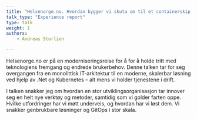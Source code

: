 ```yaml
---
title: "Helsenorge.no. Hvordan bygger vi skuta om til et containerskip mens vi er i fart."
talk_type: "Experience report"
type: talk
weight: 1
authors:
    - Andreas Storlien

---
```

Helsenorge.no er på en moderniseringsreise for å for å holde tritt med teknologiens fremgang og endrede brukerbehov. Denne talken tar for seg overgangen fra en monolittisk IT-arkitektur til en moderne, skalerbar løsning ved hjelp av .Net og Kubernetes – alt mens vi holder tjenestene i drift.

I talken snakker jeg om hvordan en stor utviklingsorganisasjon tar innover seg en helt nye verktøy og metoder, samtidig som vi golder farten oppe. Hvilke utfordringer har vi møtt underveis, og hvordan har vi løst dem. Vi snakker genbrukbare løsninger og GitOps i stor skala.
